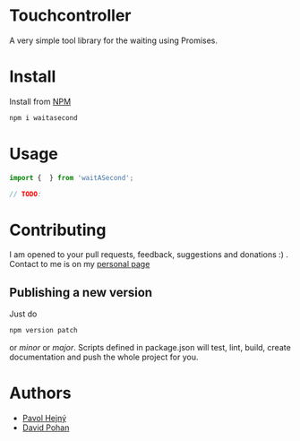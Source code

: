 # Touchcontroller

A very simple tool library for the waiting using Promises.

# Install

Install from [NPM](https://www.npmjs.com/package/configchecker)

```bash
npm i waitasecond
```

# Usage



```typescript
import {  } from 'waitASecond';

// TODO:
```


# Contributing

I am opened to your pull requests, feedback, suggestions and donations :) . Contact to me is on my [personal page](https://www.pavolhejny.com)

## Publishing a new version

Just do

```bash
npm version patch
```
or *minor* or *major*. Scripts defined in package.json will test, lint, build, create documentation and push the whole project for you.

# Authors

- [Pavol Hejný](https://github.com/hejny)
- [David Pohan](https://github.com/pohy)

